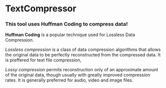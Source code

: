 # TextCompressor

### This tool uses Huffman Coding to compress data! 
**Huffman Coding** is a popular technique used for Lossless Data Compression. 
    
*Lossless compression* is a class of data compression algorithms that allows the original data to be perfectly reconstructed from the compressed data. It is preffered for text file compression, 

*Lossy compression* permits reconstruction only of an approximate amount of the original data, though usually with greatly improved compression rates. It is generally preferred for audio, video and image files.
